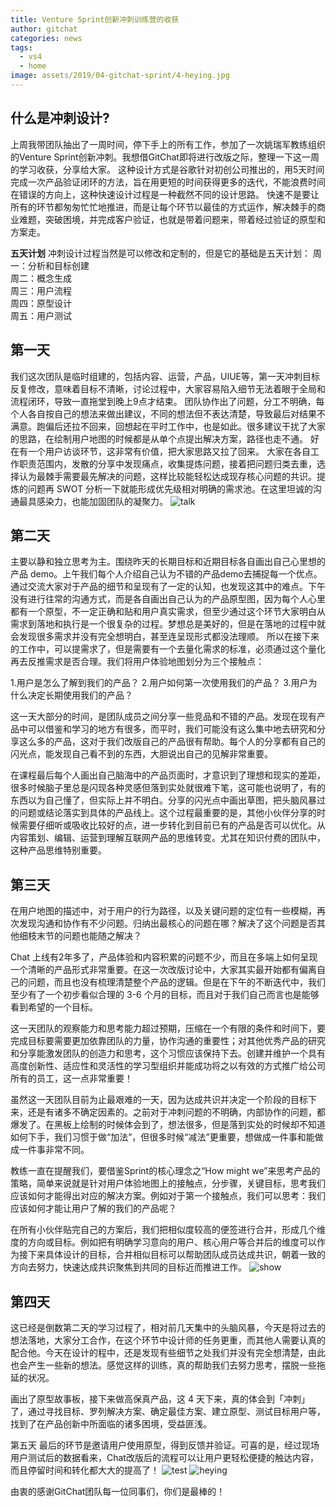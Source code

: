 ```yaml
---
title: Venture Sprint创新冲刺训练营的收获
author: gitchat
categories: news
tags:
  - vs4
  - home
image: assets/2019/04-gitchat-sprint/4-heying.jpg
---
```

## 什么是冲刺设计?

上周我带团队抽出了一周时间，停下手上的所有工作，参加了一次姚瑞军教练组织的Venture Sprint创新冲刺。我想借GitChat即将进行改版之际，整理一下这一周的学习收获，分享给大家。
这种设计方式是谷歌针对初创公司推出的，用5天时间完成一次产品验证闭环的方法，旨在用更短的时间获得更多的迭代，不能浪费时间在错误的方向上，这种快速设计过程是一种截然不同的设计思路。
快速不是要让所有的环节都匆匆忙忙地推进，而是让每个环节以最佳的方式运作，解决棘手的商业难题，突破困境，并完成客户验证，也就是带着问题来，带着经过验证的原型和方案走。

**五天计划**
冲刺设计过程当然是可以修改和定制的，但是它的基础是五天计划：
周一：分析和目标创建  
周二：概念生成  
周三：用户流程  
周四：原型设计  
周五：用户测试

## 第一天

我们这次团队是临时组建的，包括内容、运营，产品，UIUE等，第一天冲刺目标反复修改，意味着目标不清晰，讨论过程中，大家容易陷入细节无法着眼于全局和流程闭环，导致一直拖堂到晚上9点才结束。
团队协作出了问题，分工不明确，每个人各自按自己的想法来做出建议，不同的想法但不表达清楚，导致最后对结果不满意。跑偏后还拉不回来，回想起在平时工作中，也是如此。很多建议干扰了大家的思路，在绘制用户地图的时候都是从单个点提出解决方案，路径也走不通。
好在有一个用户访谈环节，这非常有价值，把大家思路又拉了回来。
大家在各自工作职责范围内，发散的分享中发现痛点，收集提炼问题，接着把问题归类去重，选择认为最棘手需要最先解决的问题，这样比较能轻松达成现存核心问题的共识。提炼的问题再 SWOT 分析一下就能形成优先级相对明确的需求池。在这里坦诚的沟通最具感染力，也能加固团队的凝聚力。
![talk](/assets/2019/04-gitchat-sprint/1-talk.jpg)

## 第二天

主要以静和独立思考为主。围绕昨天的长期目标和近期目标各自画出自己心里想的产品 demo。上午我们每个人介绍自己认为不错的产品demo去捕捉每一个优点。
通过交流大家对于产品的细节和呈现有了一定的认知，也发现这其中的难点。下午没有进行往常的沟通方式，而是各自画出自己认为的产品原型图，因为每个人心里都有一个原型，不一定正确和贴和用户真实需求，但至少通过这个环节大家明白从需求到落地和执行是一个很复杂的过程。梦想总是美好的，但是在落地的过程中就会发现很多需求并没有完全想明白，甚至连呈现形式都没法理顺。
所以在接下来的工作中，可以提需求了，但是需要有一个去量化需求的标准，必须通过这个量化再去反推需求是否合理。我们将用户体验地图划分为三个接触点：

1.用户是怎么了解到我们的产品？
2.用户如何第一次使用我们的产品？
3.用户为什么决定长期使用我们的产品？

这一天大部分的时间，是团队成员之间分享一些竞品和不错的产品。发现在现有产品中可以借鉴和学习的地方有很多，而平时，我们可能没有这么集中地去研究和分享这么多的产品，这对于我们改版自己的产品很有帮助。每个人的分享都有自己的闪光点，能发现自己看不到的东西，大胆说出自己的见解非常重要。

在课程最后每个人画出自己脑海中的产品页面时，才意识到了理想和现实的差距，很多时候脑子里总是闪现各种灵感但落到实处就很难下笔，这可能也说明了，有的东西以为自己懂了，但实际上并不明白。分享的闪光点中画出草图，把头脑风暴过的问题或结论落实到具体的产品线上。这个过程最重要的是，其他小伙伴分享的时候需要仔细听或吸收比较好的点，进一步转化到目前已有的产品是否可以优化。从内容策划、编辑、运营到理解互联网产品的思维转变。尤其在知识付费的团队中，这种产品思维特别重要。

## 第三天

在用户地图的描述中，对于用户的行为路径，以及关键问题的定位有一些模糊，再次发现沟通和协作有不少问题。归纳出最核心的问题在哪？解决了这个问题是否其他细枝末节的问题也能随之解决？

Chat 上线有2年多了，产品体验和内容积累的问题不少，而且在多端上如何呈现一个清晰的产品形式非常重要。在这一次改版讨论中，大家其实最开始都有偏离自己的问题，而且也没有梳理清楚整个产品的逻辑。但是在下午的不断迭代中，我们至少有了一个初步看似合理的 3-6 个月的目标，而且对于我们自己而言也是能够看到希望的一个目标。

这一天团队的观察能力和思考能力超过预期，压缩在一个有限的条件和时间下，要完成目标要需要更加依靠团队的力量，协作沟通的重要性；对其他优秀产品的研究和分享能激发团队的创造力和思考，这个习惯应该保持下去。创建并维护一个具有高度创新性、适应性和灵活性的学习型组织并能成功将之以有效的方式推广给公司所有的员工，这一点非常重要！

虽然这一天团队目前为止最艰难的一天，因为达成共识并决定一个阶段的目标下来，还是有诸多不确定因素的。之前对于冲刺问题的不明确，内部协作的问题，都爆发了。在黑板上绘制的时候体会到了，想法很多，但是落到实处的时候却不知道如何下手，我们习惯于做“加法”，但很多时候“减法”更重要，想做成一件事和能做成一件事非常不同。

教练一直在提醒我们，要借鉴Sprint的核心理念之“How might we”来思考产品的策略，简单来说就是针对用户体验地图上的接触点，分步骤，关键目标，思考我们应该如何才能得出对应的解决方案。例如对于第一个接触点，我们可以思考：我们应该如何才能让用户了解的我们的产品呢？

在所有小伙伴贴完自己的方案后，我们把相似度较高的便签进行合并，形成几个维度的方向或目标。例如把有明确学习意向的用户、核心用户等合并后的维度可以作为接下来具体设计的目标，合并相似目标可以帮助团队成员达成共识，朝着一致的方向去努力，快速达成共识聚焦到共同的目标近而推进工作。
![show](/assets/2019/04-gitchat-sprint/2-show.jpg)

## 第四天

这已经是倒数第二天的学习过程了，相对前几天集中的头脑风暴，今天是将过去的想法落地，大家分工合作，在这个环节中设计师的任务更重，而其他人需要认真的配合他。今天在设计的程中，还是发现有些细节之处我们并没有完全想清楚，由此也会产生一些新的想法。感觉这样的训练，真的帮助我们去努力思考，摆脱一些拖延的状况。

画出了原型故事板，接下来做高保真产品，这 4 天下来，真的体会到「冲刺」了，通过寻找目标、罗列解决方案、确定最佳方案、建立原型、测试目标用户等，找到了在产品创新中所面临的诸多困境，受益匪浅。

第五天
最后的环节是邀请用户使用原型，得到反馈并验证。可喜的是，经过现场用户测试后的数据看来，Chat改版后的流程可以让用户更轻松便捷的触达内容，而且停留时间和转化都大大的提高了！
![test](/assets/2019/04-gitchat-sprint/3-test.jpg)
![heying](/assets/2019/04-gitchat-sprint/4-heying.jpg)

由衷的感谢GitChat团队每一位同事们，你们是最棒的！
